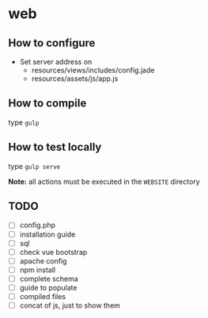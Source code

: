 # web

## How to configure
* Set server address on
    * resources/views/includes/config.jade
    * resources/assets/js/app.js

## How to compile
type `gulp`

## How to test locally
type `gulp serve`

**Note:** all actions must be executed in the `WEBSITE` directory

## TODO
- [ ] config.php
- [ ] installation guide
- [ ] sql
- [ ] check vue bootstrap
- [ ] apache config
- [ ] npm install
- [ ] complete schema
- [ ] guide to populate
- [ ] compiled files
- [ ] concat of js, just to show them
